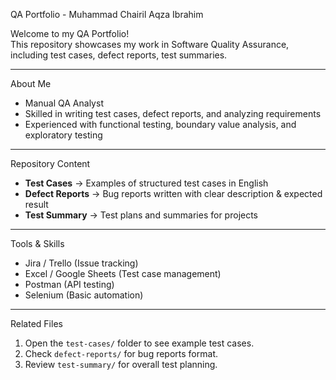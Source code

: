 QA Portfolio - Muhammad Chairil Aqza Ibrahim

Welcome to my QA Portfolio!  
This repository showcases my work in Software Quality Assurance, including test cases, defect reports, test summaries.

---

About Me
- Manual QA Analyst  
- Skilled in writing test cases, defect reports, and analyzing requirements  
- Experienced with functional testing, boundary value analysis, and exploratory testing  

---

Repository Content
- **Test Cases** → Examples of structured test cases in English  
- **Defect Reports** → Bug reports written with clear description & expected result  
- **Test Summary** → Test plans and summaries for projects  

---

Tools & Skills
- Jira / Trello (Issue tracking)  
- Excel / Google Sheets (Test case management)  
- Postman (API testing)  
- Selenium (Basic automation)  

---

Related Files
1. Open the `test-cases/` folder to see example test cases.  
2. Check `defect-reports/` for bug reports format.  
3. Review `test-summary/` for overall test planning.  
